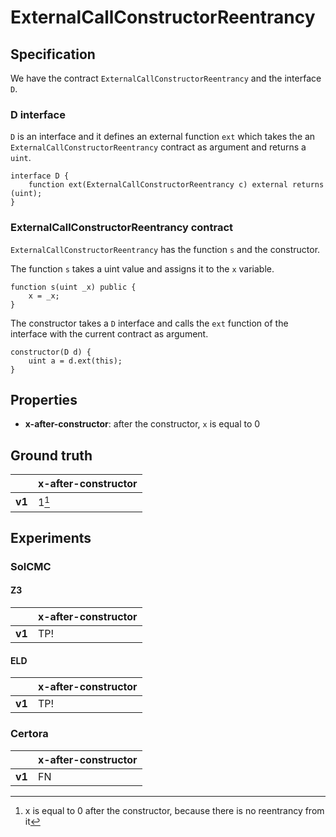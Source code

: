 # ExternalCallConstructorReentrancy

## Specification
We have the contract `ExternalCallConstructorReentrancy` and the interface `D`.
### D interface
`D` is an interface and it defines an external function `ext` which takes the an `ExternalCallConstructorReentrancy` contract as argument and returns a `uint`.
```
interface D {
	function ext(ExternalCallConstructorReentrancy c) external returns (uint);
}
```

### ExternalCallConstructorReentrancy contract
`ExternalCallConstructorReentrancy` has the function `s` and the constructor.

The function `s` takes a uint value and assigns it to the `x` variable.
```
function s(uint _x) public {
	x = _x;
}
```
The constructor takes a `D` interface and calls the `ext` function of the interface with the current contract as argument.
```
constructor(D d) {
    uint a = d.ext(this);
}
```

## Properties
- **x-after-constructor**: after the constructor, `x` is equal to 0

## Ground truth
|        | x-after-constructor |
|--------|---------------------|
| **v1** | 1[^1]               |
 
[^1]: x is equal to 0 after the constructor, because there is no reentrancy from it

## Experiments
### SolCMC
#### Z3
|        | x-after-constructor |
|--------|---------------------|
| **v1** | TP!                 |
 

#### ELD
|        | x-after-constructor |
|--------|---------------------|
| **v1** | TP!                 |
 


### Certora
|        | x-after-constructor |
|--------|---------------------|
| **v1** | FN                  |
 

